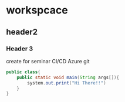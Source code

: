 # workspcace

## header2

### Header 3

create for seminar CI/CD Azure git

~~~ java
public class{
    public static void main(String args[]){
        system.out.print("Hi There!!")
    }
}